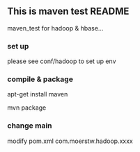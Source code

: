 
## This is maven test README

maven_test for hadoop & hbase...

### set up

please see conf/hadoop to set up env

### compile & package

apt-get install maven 

mvn package 

### change main

modify pom.xml <mailClass>com.moerstw.hadoop.xxxx</mailClass>
